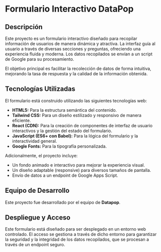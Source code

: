 # Formulario Interactivo DataPop

## Descripción

Este proyecto es un formulario interactivo diseñado para recopilar información de usuarios de manera dinámica y atractiva. La interfaz guía al usuario a través de diversas secciones y preguntas, ofreciendo una experiencia fluida y moderna. Los datos recopilados se envían a un script de Google para su procesamiento.

El objetivo principal es facilitar la recolección de datos de forma intuitiva, mejorando la tasa de respuesta y la calidad de la información obtenida.

## Tecnologías Utilizadas

El formulario está construido utilizando las siguientes tecnologías web:

-   **HTML5:** Para la estructura semántica del contenido.
-   **Tailwind CSS:** Para un diseño estilizado y responsivo de manera eficiente.
-   **React (CDN):** Para la creación de componentes de interfaz de usuario interactivos y la gestión del estado del formulario.
-   **JavaScript (ES6+ con Babel):** Para la lógica del formulario y la interactividad general.
-   **Google Fonts:** Para la tipografía personalizada.

Adicionalmente, el proyecto incluye:
-   Un fondo animado e interactivo para mejorar la experiencia visual.
-   Un diseño adaptable (responsive) para diversos tamaños de pantalla.
-   Envío de datos a un endpoint de Google Apps Script.

## Equipo de Desarrollo

Este proyecto fue desarrollado por el equipo de **Datapop**.

## Despliegue y Acceso

Este formulario está diseñado para ser desplegado en un entorno web controlado. El acceso se gestiona a través de dicho entorno para garantizar la seguridad y la integridad de los datos recopilados, que se procesan a través de un endpoint seguro.
